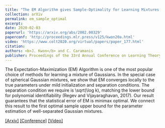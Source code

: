 ```yaml
---
title: "The EM Algorithm gives Sample-Optimality for Learning Mixtures of Well-Separated Gaussians"
collection: arXiv
permalink: em_sample_optimal
excerpt: 
date: 2020-02-03
paperurl: 'https://arxiv.org/abs/2002.00329'
paperconf: 'http://proceedings.mlr.press/v125/kwon20a.html'
video: 'https://www.colt2020.org/virtual/papers/paper_177.html'
citation: 
authors: <b>J. Kwon</b> and C. Caramanis
publisher: Proceedings of the 33rd Annual Conference on Learning Theory (COLT) 2020
---
```


The Expectation-Maximization (EM) Algorithm is one of the most popular choice of methods for learning a mixture of Gaussians. In the special case of spherical Gaussian mixtures, we show that EM converges locally to the true parameters under mild initialization and separation conditions. The separation condition we require is \sqrt(\log k), matching the lower bound for polynomial identifiability (Regev and Vijayaraghavan, 2017). Our result guarantees that the statistical error of EM is minimax optimal. We connect this result to the first optimal sample upper bound for the parameter estimation of well-separated Gaussian mixtures.

[[Arxiv]](https://arxiv.org/abs/2002.00329) [[Conference]](http://proceedings.mlr.press/v125/kwon20a.html) [[Video]](https://www.colt2020.org/virtual/papers/paper_177.html) 